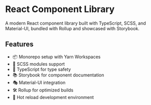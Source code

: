 # React Component Library

A modern React component library built with TypeScript, SCSS, and Material-UI, bundled with Rollup and showcased with Storybook.

## Features

- 📦 Monorepo setup with Yarn Workspaces
- 🎨 SCSS modules support
- 🔧 TypeScript for type safety
- 📚 Storybook for component documentation
- 🎭 Material-UI integration
- 🛠 Rollup for optimized builds
- 🔄 Hot reload development environment 